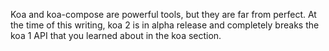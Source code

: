Koa and koa-compose are powerful tools, but they are far from perfect. At the
time of this writing, koa 2 is in alpha release and completely breaks the
koa 1 API that you learned about in the koa section.
